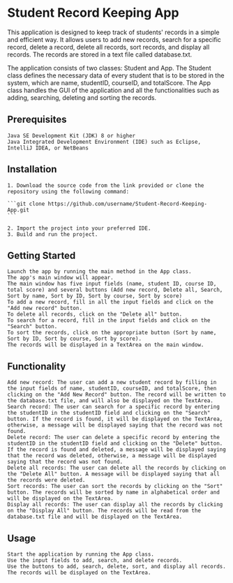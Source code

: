 # Student Record Keeping App

This application is designed to keep track of students' records in a simple and efficient way. It allows users to add new records, search for a specific record, delete a record, delete all records, sort records, and display all records. The records are stored in a text file called database.txt.

The application consists of two classes: Student and App. The Student class defines the necessary data of every student that is to be stored in the system, which are name, studentID, courseID, and totalScore. The App class handles the GUI of the application and all the functionalities such as adding, searching, deleting and sorting the records.

## Prerequisites

    Java SE Development Kit (JDK) 8 or higher
    Java Integrated Development Environment (IDE) such as Eclipse, IntelliJ IDEA, or NetBeans

## Installation

    1. Download the source code from the link provided or clone the repository using the following command:

    ```git clone https://github.com/username/Student-Record-Keeping-App.git
    ```

    2. Import the project into your preferred IDE.
    3. Build and run the project.

## Getting Started

    Launch the app by running the main method in the App class.
    The app's main window will appear.
    The main window has five input fields (name, student ID, course ID, total score) and several buttons (Add new record, Delete all, Search, Sort by name, Sort by ID, Sort by course, Sort by score)
    To add a new record, fill in all the input fields and click on the "Add new record" button.
    To delete all records, click on the "Delete all" button.
    To search for a record, fill in the input fields and click on the "Search" button.
    To sort the records, click on the appropriate button (Sort by name, Sort by ID, Sort by course, Sort by score).
    The records will be displayed in a TextArea on the main window.

## Functionality

    Add new record: The user can add a new student record by filling in the input fields of name, studentID, courseID, and totalScore, then clicking on the "Add New Record" button. The record will be written to the database.txt file, and will also be displayed on the TextArea.
    Search record: The user can search for a specific record by entering the studentID in the studentID field and clicking on the "Search" button. If the record is found, it will be displayed on the TextArea, otherwise, a message will be displayed saying that the record was not found.
    Delete record: The user can delete a specific record by entering the studentID in the studentID field and clicking on the "Delete" button. If the record is found and deleted, a message will be displayed saying that the record was deleted, otherwise, a message will be displayed saying that the record was not found.
    Delete all records: The user can delete all the records by clicking on the "Delete All" button. A message will be displayed saying that all the records were deleted.
    Sort records: The user can sort the records by clicking on the "Sort" button. The records will be sorted by name in alphabetical order and will be displayed on the TextArea.
    Display all records: The user can display all the records by clicking on the "Display All" button. The records will be read from the database.txt file and will be displayed on the TextArea.

## Usage

    Start the application by running the App class.
    Use the input fields to add, search, and delete records.
    Use the buttons to add, search, delete, sort, and display all records.
    The records will be displayed on the TextArea.

